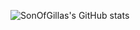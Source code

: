 ![SonOfGillas's GitHub stats](https://github-readme-stats.vercel.app/api?username=SonOfGillas&show_icons=true&theme=radical)
